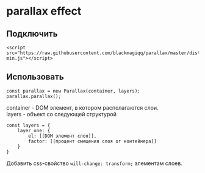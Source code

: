 # parallax effect

## Подключить

```
<script src="https://raw.githubusercontent.com/blackmagiqq/parallax/master/dist/parallax-min.js"></script>
```

## Использовать

```
const parallax = new Parallax(container, layers);
parallax.parallax();
```

container - DOM элемент, в котором располагаются слои.  
layers - объект со следующей структурой

```
const layers = {
    layer_one: {
        el: [[DOM элемент слоя]],
        factor: [[процент смещения слоя от контейнера]]
    }
}
```

Добавить css-свойство `will-change: transform;` элементам слоев.